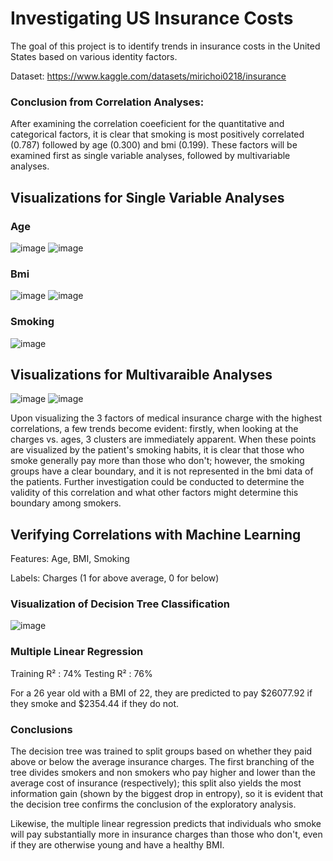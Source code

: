 # Investigating US Insurance Costs

The goal of this project is to identify trends in insurance costs in the United States based on various identity factors.

Dataset: https://www.kaggle.com/datasets/mirichoi0218/insurance

### Conclusion from Correlation Analyses:

After examining the correlation coeeficient for the quantitative and categorical factors, it is clear that smoking is most positively correlated (0.787) followed by age (0.300) and bmi (0.199). These factors will be examined first as single variable analyses, followed by multivariable analyses.

## Visualizations for Single Variable Analyses
### Age
![image](https://user-images.githubusercontent.com/28024140/221909980-0b983235-d695-407b-99ac-a3fb20c173bd.png)
![image](https://user-images.githubusercontent.com/28024140/221910001-d04f7a1e-e1c0-4bd6-8c56-b77a6f6c30d4.png)

### Bmi
![image](https://user-images.githubusercontent.com/28024140/221910159-023d0db9-55c0-4a47-b175-ef34e488349d.png)
![image](https://user-images.githubusercontent.com/28024140/221910167-d9aa3748-bd63-4f75-85d1-64b636546636.png)

### Smoking
![image](https://user-images.githubusercontent.com/28024140/221910211-0c8ee666-0753-4e15-a921-ac044fc73bf4.png)

## Visualizations for Multivaraible Analyses
![image](https://user-images.githubusercontent.com/28024140/221910362-109750c0-dbbf-42f3-a85e-e4216d443372.png)
![image](https://user-images.githubusercontent.com/28024140/222746487-0dcf6434-0ec6-42ff-9042-74fe86099e27.png)

Upon visualizing the 3 factors of medical insurance charge with the highest correlations, a few trends become evident: firstly, when looking at the charges vs. ages, 3 clusters are immediately apparent. When these points are visualized by the patient's smoking habits, it is clear that those who smoke generally pay more than those who don't; however, the smoking groups have a clear boundary, and it is not represented in the bmi data of the patients. Further investigation could be conducted to determine the validity of this correlation and what other factors might determine this boundary among smokers.

## Verifying Correlations with Machine Learning

Features: Age, BMI, Smoking

Labels: Charges (1 for above average, 0 for below)

### Visualization of Decision Tree Classification

![image](https://user-images.githubusercontent.com/28024140/221910664-890e484c-1fd8-4afe-ab03-713e80f0804d.png)

### Multiple Linear Regression

Training R² : 74%
Testing R² : 76%

For a 26 year old with a BMI of 22, they are predicted to pay $26077.92 if they smoke and $2354.44 if they do not.

### Conclusions

The decision tree was trained to split groups based on whether they paid above or below the average insurance charges. The first branching of the tree divides smokers and non smokers who pay higher and lower than the average cost of insurance (respectively); this split also yields the most information gain (shown by the biggest drop in entropy), so it is evident that the decision tree confirms the conclusion of the exploratory analysis.

Likewise, the multiple linear regression predicts that individuals who smoke will pay substantially more in insurance charges than those who don't, even if they are otherwise young and have a healthy BMI. 
